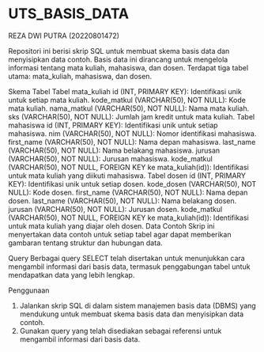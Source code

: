 # UTS_BASIS_DATA
REZA DWI PUTRA (20220801472)

Repositori ini berisi skrip SQL untuk membuat skema basis data dan menyisipkan data contoh. Basis data ini dirancang untuk mengelola informasi tentang mata kuliah, mahasiswa, dan dosen. Terdapat tiga tabel utama: mata_kuliah, mahasiswa, dan dosen.

Skema Tabel
Tabel mata_kuliah
id (INT, PRIMARY KEY): Identifikasi unik untuk setiap mata kuliah.
kode_matkul (VARCHAR(50), NOT NULL): Kode mata kuliah.
nama_matkul (VARCHAR(50), NOT NULL): Nama mata kuliah.
sks (VARCHAR(50), NOT NULL): Jumlah jam kredit untuk mata kuliah.
Tabel mahasiswa
id (INT, PRIMARY KEY): Identifikasi unik untuk setiap mahasiswa.
nim (VARCHAR(50), NOT NULL): Nomor identifikasi mahasiswa.
first_name (VARCHAR(50), NOT NULL): Nama depan mahasiswa.
last_name (VARCHAR(50), NOT NULL): Nama belakang mahasiswa.
jurusan (VARCHAR(50), NOT NULL): Jurusan mahasiswa.
kode_matkul (VARCHAR(50), NOT NULL, FOREIGN KEY ke mata_kuliah(id)): Identifikasi untuk mata kuliah yang diikuti mahasiswa.
Tabel dosen
id (INT, PRIMARY KEY): Identifikasi unik untuk setiap dosen.
kode_dosen (VARCHAR(50), NOT NULL): Kode dosen.
first_name (VARCHAR(50), NOT NULL): Nama depan dosen.
last_name (VARCHAR(50), NOT NULL): Nama belakang dosen.
jurusan (VARCHAR(50), NOT NULL): Jurusan dosen.
kode_matkul (VARCHAR(50), NOT NULL, FOREIGN KEY ke mata_kuliah(id)): Identifikasi untuk mata kuliah yang diajar oleh dosen.
Data Contoh
Skrip ini menyertakan data contoh untuk setiap tabel agar dapat memberikan gambaran tentang struktur dan hubungan data.

Query
Berbagai query SELECT telah disertakan untuk menunjukkan cara mengambil informasi dari basis data, termasuk penggabungan tabel untuk mendapatkan data yang lebih lengkap.

Penggunaan
1. Jalankan skrip SQL di dalam sistem manajemen basis data (DBMS) yang mendukung untuk membuat skema basis data dan menyisipkan data contoh.
2. Gunakan query yang telah disediakan sebagai referensi untuk mengambil informasi dari basis data.
